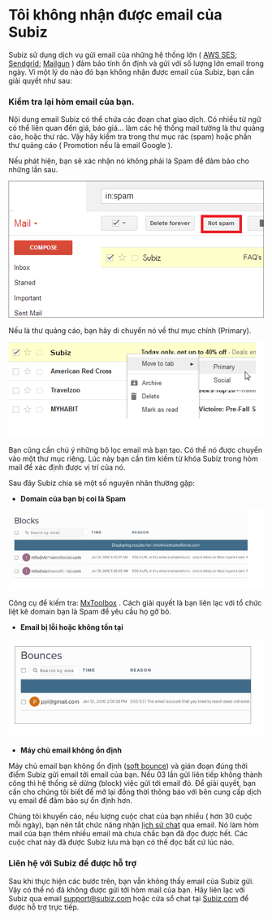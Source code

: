 # Tôi không nhận được email của Subiz

Subiz sử dụng dịch vụ gửi email của những hệ thống lớn \( [AWS SES](https://aws.amazon.com/ses/); [Sendgrid](https://sendgrid.com/); [Mailgun](https://www.mailgun.com/) \) đảm bảo tính ổn định và gửi với số lượng lớn email trong ngày. Vì một lý do nào đó bạn không nhận được email của Subiz, bạn cần giải quyết như sau:

### Kiểm tra lại hòm email của bạn.

Nội dung email Subiz có thể chứa các đoạn chat giao dịch. Có nhiều từ ngữ có thể liên quan đến giá, báo giá… làm các hệ thống mail tưởng là thư quảng cáo, hoặc thư rác. Vậy hãy kiểm tra trong thư mục rác \(spam\) hoặc phần thư quảng cáo \( Promotion nếu là email Google \).

Nếu phát hiện, bạn sẽ xác nhận nó không phải là Spam để đảm bảo cho những lần sau.

![Email v&#xE0;o m&#x1EE5;c Spam](../../../.gitbook/assets/spam-email.png)

Nếu là thư quảng cáo, bạn hãy di chuyển nó về thư mục chính \(Primary\).

![Chuy&#x1EC3;n email v&#xE0;o m&#x1EE5;c primary](../../../.gitbook/assets/chuyen-email-ve-thu-muc-chinh.png)

Bạn cũng cần chú ý những bộ lọc email mà bạn tạo. Có thể nó được chuyển vào một thư mục riêng. Lúc này bạn cần tìm kiếm từ khóa Subiz trong hòm mail để xác định được vị trí của nó.

 Sau đây Subiz chia sẻ một số nguyên nhân thường gặp:

* **Domain của bạn bị coi là Spam**

![Domain c&#x1EE7;a b&#x1EA1;n b&#x1ECB; coi l&#xE0; Spam v&#xE0; &#x111;&#x1B0;&#x1EE3;c li&#x1EC7;t k&#xEA; b&#x1EDF;i c&#xE1;c t&#x1ED5; ch&#x1EE9;c tr&#xEA;n th&#x1EBF; gi&#x1EDB;i \( blacklist\).](../../../.gitbook/assets/block-email.png)

Công cụ để kiếm tra: [MxToolbox](http://mxtoolbox.com/blacklists.aspx) . Cách giải quyết là bạn liên lạc với tổ chức liệt kê domain bạn là Spam để yêu cầu họ gỡ bỏ.

* **Email bị lỗi hoặc không tồn tại**

![Email nh&#x1EAD;p kh&#xF4;ng &#x111;&#xFA;ng ho&#x1EB7;c &#x111;&#xE3; b&#x1ECB; x&#xF3;a d&#x1EAB;n &#x111;&#x1EBF;n kh&#xF4;ng t&#x1ED3;n t&#x1EA1;i \(hard bounce\).](../../../.gitbook/assets/bounce.png)

* **Máy chủ email không ổn định**

Máy chủ email bạn không ổn định \([soft bounce](http://kb.mailchimp.com/delivery/deliverability-research/soft-vs-hard-bounces)\) và gián đoạn đúng thời điểm Subiz gửi email tới email của bạn. Nếu 03 lần gửi liên tiếp không thành công thì hệ thống sẽ dừng \(block\) việc gửi tới email đó. Để giải quyết, bạn cần cho chúng tôi biết để mở lại đồng thời thông báo với bên cung cấp dịch vụ email để đảm bảo sự ổn định hơn.

Chúng tôi khuyến cáo, nếu lượng cuộc chat của bạn nhiều \( hơn 30 cuộc mỗi ngày\), bạn nên tắt chức năng nhận [lịch sử chat](https://docs.subiz.com/lich-su-chat/) qua email. Nó làm hòm mail của bạn thêm nhiều email mà chưa chắc bạn đã đọc được hết. Các cuộc chat này đã được Subiz lưu mà bạn có thể đọc bất cứ lúc nào.

### Liên hệ với Subiz để được hỗ trợ

 Sau khi thực hiện các bước trên, bạn vẫn không thấy email của Subiz gửi. Vậy có thể nó đã không được gửi tới hòm mail của bạn. Hãy liên lạc với Subiz qua email [support@subiz.com](mailto:support@subiz.com) hoặc cửa sổ chat tại [Subiz.com](https://subiz.com/vi/) để được hỗ trợ trực tiếp.


